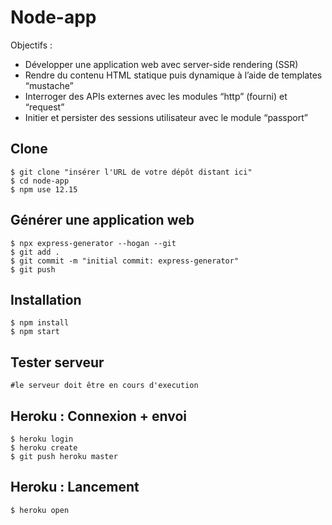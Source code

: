 # Node-app
Objectifs :
- Développer une application web avec server-side rendering (SSR)
- Rendre du contenu HTML statique puis dynamique à l’aide de templates “mustache”
- Interroger des APIs externes avec les modules “http” (fourni) et “request”
- Initier et persister des sessions utilisateur avec le module “passport”

## Clone

```
$ git clone "insérer l'URL de votre dépôt distant ici"
$ cd node-app
$ npm use 12.15
```

## Générer une application web

```
$ npx express-generator --hogan --git
$ git add .
$ git commit -m "initial commit: express-generator"
$ git push 
```

## Installation
```
$ npm install
$ npm start
```
## Tester serveur
```
#le serveur doit être en cours d'execution
```

## Heroku : Connexion + envoi
```
$ heroku login 
$ heroku create 
$ git push heroku master
```
## Heroku : Lancement
```
$ heroku open
```
